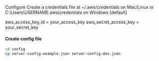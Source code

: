 Configure
Create a credentials file at ~/.aws/credentials on Mac/Linux or C:\Users\USERNAME\.aws\credentials on Windows
[default]

aws_access_key_id = your_access_key
aws_secret_access_key = your_secret_key


#### Create config file

```bash
cd config
cp server-config-example.json server-config-dev.json
```

